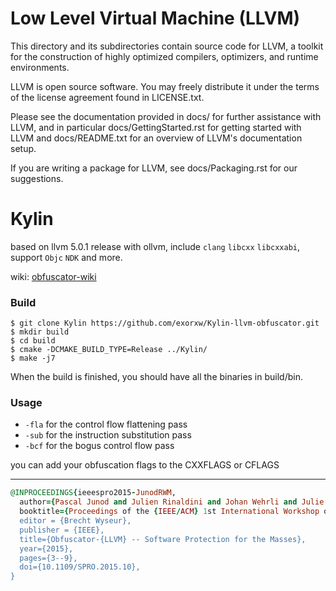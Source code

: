 Low Level Virtual Machine (LLVM)
================================

This directory and its subdirectories contain source code for LLVM,
a toolkit for the construction of highly optimized compilers,
optimizers, and runtime environments.

LLVM is open source software. You may freely distribute it under the terms of
the license agreement found in LICENSE.txt.

Please see the documentation provided in docs/ for further
assistance with LLVM, and in particular docs/GettingStarted.rst for getting
started with LLVM and docs/README.txt for an overview of LLVM's
documentation setup.

If you are writing a package for LLVM, see docs/Packaging.rst for our
suggestions.

# Kylin
based on llvm 5.0.1 release with ollvm, include `clang` `libcxx` `libcxxabi`, support `Objc` `NDK` and more.

wiki: [obfuscator-wiki](https://github.com/obfuscator-llvm/obfuscator/wiki)

### Build

```shell
$ git clone Kylin https://github.com/exorxw/Kylin-llvm-obfuscator.git
$ mkdir build
$ cd build
$ cmake -DCMAKE_BUILD_TYPE=Release ../Kylin/
$ make -j7
```

When the build is finished, you should have all the binaries in build/bin.

### Usage

 * `-fla` for the control flow flattening pass
 * `-sub` for the instruction substitution pass
 * `-bcf` for the bogus control flow pass

you can add your obfuscation flags to the CXXFLAGS or CFLAGS

------------------
```ruby
@INPROCEEDINGS{ieeespro2015-JunodRWM,
  author={Pascal Junod and Julien Rinaldini and Johan Wehrli and Julie Michielin},
  booktitle={Proceedings of the {IEEE/ACM} 1st International Workshop on Software Protection, {SPRO'15}, Firenze, Italy, May 19th, 2015},
  editor = {Brecht Wyseur},
  publisher = {IEEE},
  title={Obfuscator-{LLVM} -- Software Protection for the Masses},
  year={2015},
  pages={3--9},
  doi={10.1109/SPRO.2015.10},
}
```
